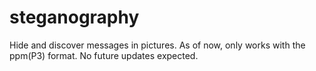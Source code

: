 # steganography
Hide and discover messages in pictures.
As of now, only works with the ppm(P3) format.
No future updates expected.
